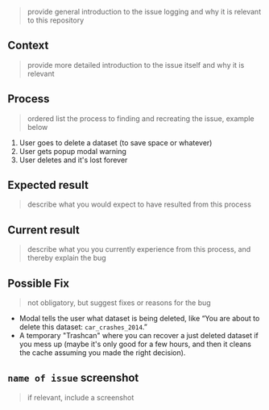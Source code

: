 > provide general introduction to the issue logging and why it is relevant to this repository

## Context

> provide more detailed introduction to the issue itself and why it is relevant

## Process

> ordered list the process to finding and recreating the issue, example below

1. User goes to delete a dataset (to save space or whatever)
2. User gets popup modal warning
3. User deletes and it's lost forever

## Expected result

> describe what you would expect to have resulted from this process

## Current result

> describe what you you currently experience from this process, and thereby explain the bug

## Possible Fix

> not obligatory, but suggest fixes or reasons for the bug

* Modal tells the user what dataset is being deleted, like “You are about to delete this dataset: `car_crashes_2014`.”
* A temporary "Trashcan" where you can recover a just deleted dataset if you mess up (maybe it's only good for a few hours, and then it cleans the cache assuming you made the right decision).

## `name of issue` screenshot

> if relevant, include a screenshot

